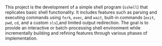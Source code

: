 This project is the development of a simple shell program (`sshell`) that replicates basic shell functionality.
It includes features such as parsing and executing commands using `fork`, `exec`, and `wait`, built-in commands (`exit`, `pwd`, `cd`, and a custom `sls`),and limited output redirection. 
The goal is to provide an interactive or batch-processing shell environment while incrementally building and refining features through various phases of implementation.
